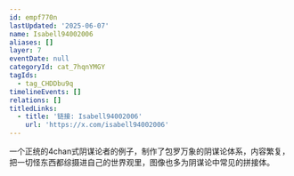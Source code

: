 ```yaml
---
id: empf770n
lastUpdated: '2025-06-07'
name: Isabell94002006
aliases: []
layer: 7
eventDate: null
categoryId: cat_7hqnYMGY
tagIds:
  - tag_CHDDbu9q
timelineEvents: []
relations: []
titledLinks:
  - title: '链接: Isabell94002006'
    url: 'https://x.com/isabell94002006'
---
```

一个正统的4chan式阴谋论者的例子，制作了包罗万象的阴谋论体系，内容繁复，把一切怪东西都综摄进自己的世界观里，图像也多为阴谋论中常见的拼接体。
